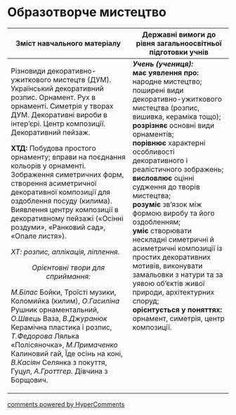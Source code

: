 <div id="hypercomments_widget" class="js-hypercomments-widget invisible"></div>

Образотворче мистецтво
=============================================

<table>
<thead>
  <tr>
    <th width="55%" align="center">Зміст навчального матеріалу</th>
    <th width="45%" align="center">Державні вимоги до рівня загальноосвітньої підготовки учнів</th>
  </tr>
</thead>
<tbody>
  <tr>
    <td width="55%" style="vertical-align:top !important;">
<p>Різновиди декоративно-ужиткового мистецтв (ДУМ).  Український декоративний розпис. Орнамент. Рух в орнаменті. Симетрія у творах ДУМ. Декоративні вироби в інтер’єрі. Центр композиції. Декоративний пейзаж.</p>   
<p><b>ХТД:</b> Побудова простого орнаменту; вправи на поєднання кольорів у орнаменті. Зображення симетричних форм, створення асиметричної декоративної композиції для оздоблення посуду (килима). Виявлення центру композиції в декоративному пейзажі («Осінні роздуми», «Ранковий сад», «Опале листя»).</p>
<p><i>ХТ: розпис, аплікація, ліплення.</i></p>
<center><i>Орієнтовні твори для сприймання:</i></center>
<p><i>М.Білас</i> Бойки, Троїсті музики, Коломийка (килим), <i>О.Гасиліна</i> Рушник орнаментальний, <i>О.Швець</i> Ваза, <i>В.Джуранюк</i> Керамічна пластика і розпис, <i>Т.Федорова</i> Лялька «Полісяночка», <i>М.Примаченко</i> Калиновий гай, Їде осінь на коні, <i>В.Касіян</i> Селянка з покуття, Гуцул, <i>А.Гроттгер.</i> Дівчина з Борщович.</p>
	</td>
<td width="45%" style="vertical-align:top !important;"><b><i>Учень (учениця):</i></b><br>
<b>має уявлення про:</b> народне мистецтво; поширені види декоративно-ужиткового мистецтва (розпис, вишивка, кераміка тощо);<br>
<b>розрізняє</b> основні види орнаментів;<br>
<b>порівнює</b> характерні особливості декоративного і реалістичного зображень;<br>
<b>висловлює</b> оцінні судження до творів мистецтва;<br>
<b>розуміє</b> зв’язок між формою виробу та його оздобленням;<br>
<b>уміє</b> створювати нескладні симетричні й асиметричні композиції із простих декоративних мотивів, виконувати замальовки з натури та за уявою об’єктів живої природи, архітектурних споруд;<br>
<b>орієнтується у поняттях:</b> орнамент, симетрія, центр композиції.<br>
</td>
	</tr>
</tbody>
</table>

<div class="js-hypercomments-container">
<a href="http://hypercomments.com" class="hc-link" title="comments widget">comments powered by HyperComments</a>
</div>